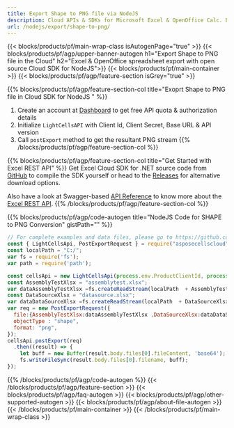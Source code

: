 ```yaml
---
title: Export Shape to PNG file via NodeJS
description: Cloud APIs & SDKs for Microsoft Excel & OpenOffice Calc. Export workbok or interanl object to kinds of format file in the Cloud.
url: /nodejs/export/shape-to-png/
---
```



{{< blocks/products/pf/main-wrap-class isAutogenPage="true" >}}
{{< blocks/products/pf/agp/upper-banner-autogen h1="Export Shape to PNG file in the Cloud" h2="Excel & OpenOffice spreadsheet export with open source Cloud SDK for NodeJS">}}
{{< blocks/products/pf/main-container >}}
{{< blocks/products/pf/agp/feature-section isGrey="true" >}}

{{% blocks/products/pf/agp/feature-section-col title="Exoprt Shape to PNG file in Cloud SDK for NodeJS " %}}
1. Create an account at <a href="https://dashboard.aspose.cloud/">Dashboard</a> to get free API quota & authorization details
1. Initialize ```LightCellsAPI``` with Client Id, Client Secret, Base URL & API version
1. Call ```postExport``` method to get the resultant PNG stream
{{% /blocks/products/pf/agp/feature-section-col %}}

{{% blocks/products/pf/agp/feature-section-col title="Get Started with Excel REST API" %}}
Get Excel Cloud SDK for .NET source code from [GitHub](https://github.com/aspose-cells-cloud/aspose-cells-cloud-node) to compile the SDK yourself or head to the [Releases](https://github.com/aspose-cells-cloud/aspose-cells-cloud-node/releases) for alternative download options. 

Also have a look at Swagger-based [API Reference](https://apireference.aspose.cloud/cells/#/LightCells/PostExport) to know more about the [Excel REST API](https://products.aspose.cloud/cells/curl/).
{{% /blocks/products/pf/agp/feature-section-col %}}

{{% blocks/products/pf/agp/code-autogen title="NodeJS Code for SHAPE to PNG Conversion" gistPath="" %}}
```js
// For complete examples and data files, please go to https://github.com/aspose-cells-cloud/aspose-cells-cloud-node/
const { LightCellsApi, PostExportRequest } = require("asposecellscloud");
const localPath = "C:/";
var fs = require('fs');
var path = require('path');

const cellsApi = new LightCellsApi(process.env.ProductClientId, process.env.ProductClientSecret);
const AssemblyTestXlsx = "assemblytest.xlsx";
var dataAssemblyTestXlsx =fs.createReadStream(localPath  + AssemblyTestXlsx);
const DataSourceXlsx = "datasource.xlsx";
var dataDataSourceXlsx =fs.createReadStream(localPath  + DataSourceXlsx);
var req = new PostExportRequest({
  file:{AssemblyTestXlsx:dataAssemblyTestXlsx ,DataSourceXlsx:dataDataSourceXlsx },
  objectType : "shape",
  format: "png",
});
cellsApi.postExport(req)
  .then((result) => {
    let buff = new Buffer(result.body.files[0].fileContent, 'base64');
    fs.writeFileSync(result.body.files[0].filename, buff);
});
```

{{% /blocks/products/pf/agp/code-autogen %}}
{{< /blocks/products/pf/agp/feature-section >}}
{{< blocks/products/pf/agp/faq-autogen >}}
{{< blocks/products/pf/agp/other-supported-autogen >}}
{{< blocks/products/pf/agp/about-file-autogen >}}
{{< /blocks/products/pf/main-container >}}
{{< /blocks/products/pf/main-wrap-class >}}
